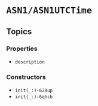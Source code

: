 # ``ASN1/ASN1UTCTime``

## Topics

### Properties

- ``description``

### Constructors

- ``init(_:)-628up``
- ``init(_:)-6qhcb``

